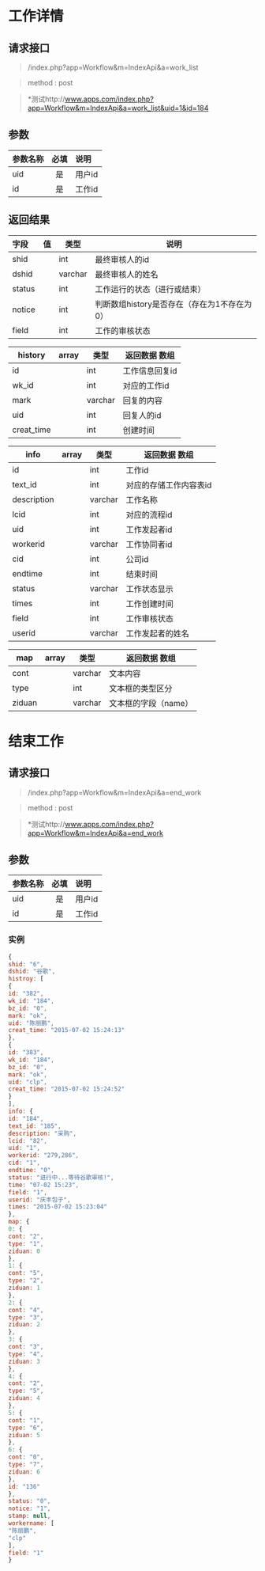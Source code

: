# 工作详情
## 请求接口 

> /index.php?app=Workflow&m=IndexApi&a=work_list

>  method : post

> *测试http://www.apps.com/index.php?app=Workflow&m=IndexApi&a=work_list&uid=1&id=184
## 参数

| 参数名称      |    必填 | 说明  |
| :-------- | :--------:| :-- |
|uid| 是| 用户id  |
|id| 是| 工作id  |


## 返回结果
|字段 |  值| 类型 | 说明|
|:----|----|----|-----|
|shid|  | int| 最终审核人的id|
|dshid|  | varchar| 最终审核人的姓名|
|status|  | int|工作运行的状态（进行或结束）|
|notice|  | int|判断数组history是否存在（存在为1不存在为0）|
|field|  | int| 工作的审核状态|


|history|array | 类型 | 返回数据 数组|
|----|----|----|-----|
|id| |int|工作信息回复id|
|wk_id||int|对应的工作id|
|mark||varchar|回复的内容|
|uid||int|回复人的id|
|creat_time||int|创建时间|


|info|array | 类型 | 返回数据 数组|
|----|----|----|-----|
|id| |int|工作id|
|text_id||int|对应的存储工作内容表id|
|description||varchar|工作名称|
|lcid||int|对应的流程id|
|uid||int|工作发起者id|
|workerid ||varchar|工作协同者id|
|cid|  |int|公司id|
|endtime|  |int|结束时间|
|status|  |varchar|工作状态显示|
|times|  |int|工作创建时间|
|field|  |int|工作审核状态|
|userid|  |varchar|工作发起者的姓名|

|map|array | 类型 | 返回数据 数组|
|----|----|----|-----|
|cont| |varchar|文本内容|
|type||int|文本框的类型区分|
|ziduan||varchar|文本框的字段（name）|

# 结束工作
## 请求接口 

> /index.php?app=Workflow&m=IndexApi&a=end_work

>  method : post

> *测试http://www.apps.com/index.php?app=Workflow&m=IndexApi&a=end_work
## 参数
| 参数名称      |    必填 | 说明  |
| :-------- | :--------:| :-- |
|uid| 是| 用户id  |
|id| 是| 工作id  |
### 实例

``` javascript
{
shid: "6",
dshid: "谷歌",
histroy: [
{
id: "382",
wk_id: "184",
bz_id: "0",
mark: "ok",
uid: "陈丽鹏",
creat_time: "2015-07-02 15:24:13"
},
{
id: "383",
wk_id: "184",
bz_id: "0",
mark: "ok",
uid: "clp",
creat_time: "2015-07-02 15:24:52"
}
],
info: {
id: "184",
text_id: "185",
description: "采购",
lcid: "82",
uid: "1",
workerid: "279,286",
cid: "1",
endtime: "0",
status: "进行中...等待谷歌审核!",
time: "07-02 15:23",
field: "1",
userid: "庆丰包子",
times: "2015-07-02 15:23:04"
},
map: {
0: {
cont: "2",
type: "1",
ziduan: 0
},
1: {
cont: "5",
type: "2",
ziduan: 1
},
2: {
cont: "4",
type: "3",
ziduan: 2
},
3: {
cont: "3",
type: "4",
ziduan: 3
},
4: {
cont: "2",
type: "5",
ziduan: 4
},
5: {
cont: "1",
type: "6",
ziduan: 5
},
6: {
cont: "0",
type: "7",
ziduan: 6
},
id: "136"
},
status: "0",
notice: "1",
stamp: null,
workername: [
"陈丽鹏",
"clp"
],
field: "1"
}